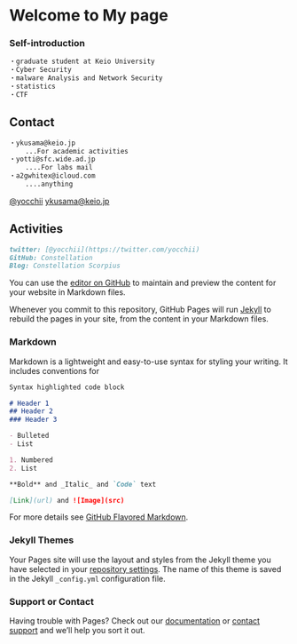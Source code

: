 # Welcome to My page

### Self-introduction
```markdown
・graduate student at Keio University
・Cyber Security
・malware Analysis and Network Security
・statistics
・CTF
```

## Contact
```markdown
・ykusama@keio.jp
    ...For academic activities
・yotti@sfc.wide.ad.jp
    ....For labs mail
・a2gwhitex@icloud.com
    ....anything
```
[@yocchii](https://twitter.com/yocchii)
[ykusama@keio.jp](ykusama@keio.jp)
## Activities
```markdown
twitter: [@yocchii](https://twitter.com/yocchii)
GitHub: Constellation
Blog: Constellation Scorpius
```
You can use the [editor on GitHub](https://github.com/yottii/yottii.github.io/edit/master/index.md) to maintain and preview the content for your website in Markdown files.

Whenever you commit to this repository, GitHub Pages will run [Jekyll](https://jekyllrb.com/) to rebuild the pages in your site, from the content in your Markdown files.

### Markdown

Markdown is a lightweight and easy-to-use syntax for styling your writing. It includes conventions for

```markdown
Syntax highlighted code block

# Header 1
## Header 2
### Header 3

- Bulleted
- List

1. Numbered
2. List

**Bold** and _Italic_ and `Code` text

[Link](url) and ![Image](src)
```

For more details see [GitHub Flavored Markdown](https://guides.github.com/features/mastering-markdown/).

### Jekyll Themes

Your Pages site will use the layout and styles from the Jekyll theme you have selected in your [repository settings](https://github.com/yottii/yottii.github.io/settings). The name of this theme is saved in the Jekyll `_config.yml` configuration file.

### Support or Contact

Having trouble with Pages? Check out our [documentation](https://help.github.com/categories/github-pages-basics/) or [contact support](https://github.com/contact) and we’ll help you sort it out.
